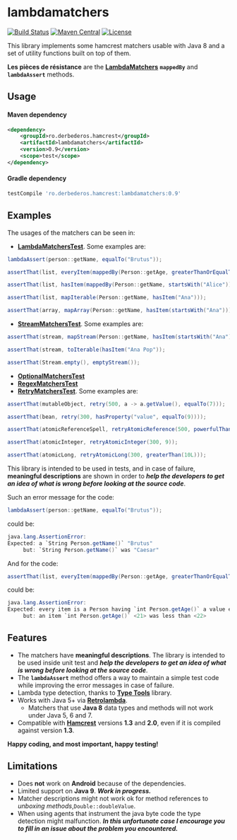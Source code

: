 # lambdamatchers
[![Build Status][build-status-svg]][build-status-link]
[![Maven Central][maven-tasks-svg]][maven-tasks-link]
[![License][license-svg]][license-link]

This library implements some hamcrest matchers usable with Java 8 and a set of utility functions built on top of them.

**Les pièces de résistance** are the **[LambdaMatchers](https://github.com/csoroiu/lambdamatchers/blob/master/src/main/java/ro/derbederos/hamcrest/LambdaMatchers.java)**
**`mappedBy`** and **`lambdaAssert`** methods.

## Usage
#### Maven dependency
```xml
<dependency>
    <groupId>ro.derbederos.hamcrest</groupId>
    <artifactId>lambdamatchers</artifactId>
    <version>0.9</version>
    <scope>test</scope>
</dependency>
```
#### Gradle dependency
```groovy
testCompile 'ro.derbederos.hamcrest:lambdamatchers:0.9'
```

## Examples
The usages of the matchers can be seen in:
* **[LambdaMatchersTest](https://github.com/csoroiu/lambdamatchers/blob/master/src/test/java/ro/derbederos/hamcrest/LambdaMatchersTest.java)**. Some examples are:
```java
lambdaAssert(person::getName, equalTo("Brutus"));

assertThat(list, everyItem(mappedBy(Person::getAge, greaterThanOrEqualTo(21))));

assertThat(list, hasItem(mappedBy(Person::getName, startsWith("Alice"))));

assertThat(list, mapIterable(Person::getName, hasItem("Ana")));

assertThat(array, mapArray(Person::getName, hasItem(startsWith("Ana"))));
```
* **[StreamMatchersTest](https://github.com/csoroiu/lambdamatchers/blob/master/src/test/java/ro/derbederos/hamcrest/StreamMatchersTest.java)**. Some examples are:
```java
assertThat(stream, mapStream(Person::getName, hasItem(startsWith("Ana"))));

assertThat(stream, toIterable(hasItem("Ana Pop"));

assertThat(Stream.empty(), emptyStream());
```
* **[OptionalMatchersTest](https://github.com/csoroiu/lambdamatchers/blob/master/src/test/java/ro/derbederos/hamcrest/OptionalMatchersTest.java)**
* **[RegexMatchersTest](https://github.com/csoroiu/lambdamatchers/blob/master/src/test/java/ro/derbederos/hamcrest/RegexMatchersTest.java)**
* **[RetryMatchersTest](https://github.com/csoroiu/lambdamatchers/blob/master/src/test/java/ro/derbederos/hamcrest/RetryMatchersTest.java)**. Some examples are:
```java
assertThat(mutableObject, retry(500, a -> a.getValue(), equalTo(7)));

assertThat(bean, retry(300, hasProperty("value", equalTo(9))));

assertThat(atomicReferenceSpell, retryAtomicReference(500, powerfulThan("Expecto Patronum")));

assertThat(atomicInteger, retryAtomicInteger(300, 9));

assertThat(atomicLong, retryAtomicLong(300, greaterThan(10L)));
```

This library is intended to be used in tests, and in case of failure, **meaningful descriptions** are shown in order to ***help the developers to get an idea of what is wrong before looking at the source code***.

Such an error message for the code:
```java
lambdaAssert(person::getName, equalTo("Brutus"));
```
could be:
```java
java.lang.AssertionError: 
Expected: a `String Person.getName()` "Brutus"
     but: `String Person.getName()` was "Caesar"
```

And for the code:
```java
assertThat(list, everyItem(mappedBy(Person::getAge, greaterThanOrEqualTo(22))));
```
could be:
```java
java.lang.AssertionError: 
Expected: every item is a Person having `int Person.getAge()` a value equal to or greater than <22>
     but: an item `int Person.getAge()` <21> was less than <22>
```

## Features
* The matchers have **meaningful descriptions**. The library is intended to be used inside unit test and ***help the developers to get an idea of what is wrong before looking at the source code***.
* The **`lambdaAssert`** method offers a way to maintain a simple test code while improving the error messages in case of failure.
* Lambda type detection, thanks to **[Type Tools](http://github.com/jhalterman/typetools)** library.
* Works with Java 5+ via **[Retrolambda](https://github.com/orfjackal/retrolambda)**.
  * Matchers that use **Java 8** data types and methods will not work under Java 5, 6 and 7. 
* Compatible with **[Hamcrest](https://github.com/hamcrest/JavaHamcrest)** versions **1.3** and **2.0**, even if it is compiled against version **1.3**.

**Happy coding, and most important, happy testing!**

## Limitations
* Does **not** work on **Android** because of the dependencies.
* Limited support on **Java 9**. ***Work in progress.***
* Matcher descriptions might not work ok for method references to *unboxing methods*,`Double::doubleValue`.
* When using agents that instrument the java byte code the type detection might malfunction. 
***In this unfortunate case I encourage you to fill in an issue about the problem you encountered.***

[build-status-svg]: https://travis-ci.org/csoroiu/lambdamatchers.svg?branch=master
[build-status-link]: https://travis-ci.org/csoroiu/lambdamatchers
[license-svg]: https://img.shields.io/badge/license-Apache2-blue.svg
[license-link]: https://raw.githubusercontent.com/csoroiu/lambdamatchers/master/LICENSE
[maven-tasks-svg]: https://img.shields.io/maven-central/v/ro.derbederos.hamcrest/lambdamatchers.svg
[maven-tasks-link]: https://maven-badges.herokuapp.com/maven-central/ro.derbederos.hamcrest/lambdamatchers
